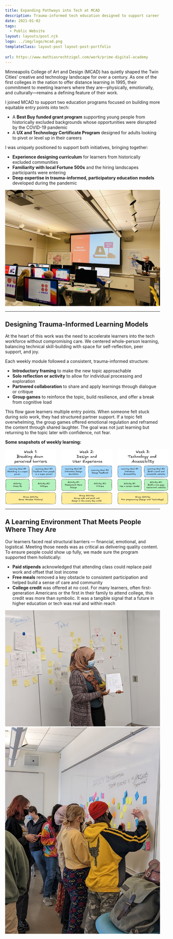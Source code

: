 ```yaml
---
title: Expanding Pathways into Tech at MCAD
description: Trauma-informed tech education designed to support career growth and whole-person learning.
date: 2021-01-02
tags:
  - Public Website
layout: layouts/post.njk
logo: ../img/logo/mcad.png
templateClass: layout-post layout-post-portfolio

url: https://www.mathiasrechtzigel.com/work/prime-digital-academy
---
```


<p class="lead-p">Minneapolis College of Art and Design (MCAD) has quietly shaped the Twin Cities’ creative and technology landscape for over a century. As one of the first colleges in the nation to offer distance learning in 1995, their commitment to meeting learners where they are—physically, emotionally, and culturally—remains a defining feature of their work.</p>

I joined MCAD to support two education programs focused on building more equitable entry points into tech:

- A **Best Buy funded grant program** supporting young people from historically excluded backgrounds whose opportunities were disrupted by the COVID-19 pandemic  
- A **UX and Technology Certificate Program** designed for adults looking to pivot or level up in their careers

I was uniquely positioned to support both initiatives, bringing together:

- **Experience designing curriculum** for learners from historically excluded communities  
- **Familiarity with local Fortune 500s** and the hiring landscapes participants were entering  
- **Deep expertise in trauma-informed, participatory education models** developed during the pandemic

<img src="/img/mcad/mcad-mathias-teaching.jpeg" alt="Mathias facilitating a lecture."/>

---

## Designing Trauma-Informed Learning Models

At the heart of this work was the need to accelerate learners into the tech workforce without compromising care. We centered whole-person learning, balancing technical skill-building with space for self-reflection, peer support, and joy.

Each weekly module followed a consistent, trauma-informed structure:

- **Introductory framing** to make the new topic approachable  
- **Solo reflection or activity** to allow for individual processing and exploration  
- **Partnered collaboration** to share and apply learnings through dialogue or critique  
- **Group games** to reinforce the topic, build resilience, and offer a break from cognitive load

This flow gave learners multiple entry points. When someone felt stuck during solo work, they had structured partner support. If a topic felt overwhelming, the group games offered emotional regulation and reframed the content through shared laughter. The goal was not just learning but returning to the topic later with confidence, not fear.

**Some snapshots of weekly learning:**
<div class="side-by-side">
  <img src="/img/mcad/mcad-week1.png" alt="Week 1 - Breaking Down Perceived Barriers."/>
  <img src="/img/mcad/mcad-week2.png" alt="Week 2 - Designing with intention."/>
  <img src="/img/mcad/mcad-week3.png" alt="Week 3 - Bringing it into technology."/>
</div>

<style>
  .side-by-side {
    display: flex;
    gap: 1rem;
    justify-content: space-between;
    align-items: stretch;
    flex-wrap: nowrap;
  }
  .side-by-side img {
    flex: 1;
    object-fit: cover;
    width: 100%;
    height: auto;
    max-width: 33%;
    box-shadow: none;
  }

</style>

---

## A Learning Environment That Meets People Where They Are

Our learners faced real structural barriers — financial, emotional, and logistical. Meeting those needs was as critical as delivering quality content. To ensure people could show up fully, we made sure the program supported them holistically:

- **Paid stipends** acknowledged that attending class could replace paid work and offset that lost income  
- **Free meals** removed a key obstacle to consistent participation and helped build a sense of care and community  
- **College credit** was offered at no cost. For many learners, often first-generation Americans or the first in their family to attend college, this credit was more than symbolic. It was a tangible signal that a future in higher education or tech was real and within reach

<img src="/img/mcad/mcad-students-1.jpg" alt="Students presenting their work with each other."/>
<img src="/img/mcad/mcad-students-2.jpg" alt="Students presenting their work on their own."/>